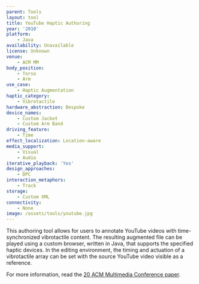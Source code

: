 ```yaml
---
parent: Tools
layout: tool
title: YouTube Haptic Authoring
year: '2010'
platform:
    - Java
availability: Unavailable
license: Unknown
venue:
    - ACM MM
body_position:
    - Torso
    - Arm
use_case:
    - Haptic Augmentation
haptic_category:
    - Vibrotactile
hardware_abstraction: Bespoke
device_names:
    - Custom Jacket
    - Custom Arm Band
driving_feature:
    - Time
effect_localization: Location-aware
media_support:
    - Visual
    - Audio
iterative_playback: 'Yes'
design_approaches:
    - DPC
interaction_metaphors:
    - Track
storage:
    - Custom XML
connectivity:
    - None
image: /assets/tools/youtube.jpg
---
```

This authoring tool allows for users to annotate YouTube videos with time-synchronized vibrotactile content. The resulting augmented file can be played using a custom browser, written in Java, that supports the specified haptic devices. In the editing environment, the timing and actuation of a vibrotactile array can be set with the source YouTube video visible as a reference.

For more information, read the [20 ACM Multimedia Conference paper](https://dl.acm.org/doi/10.1145/1873951.1874310).
